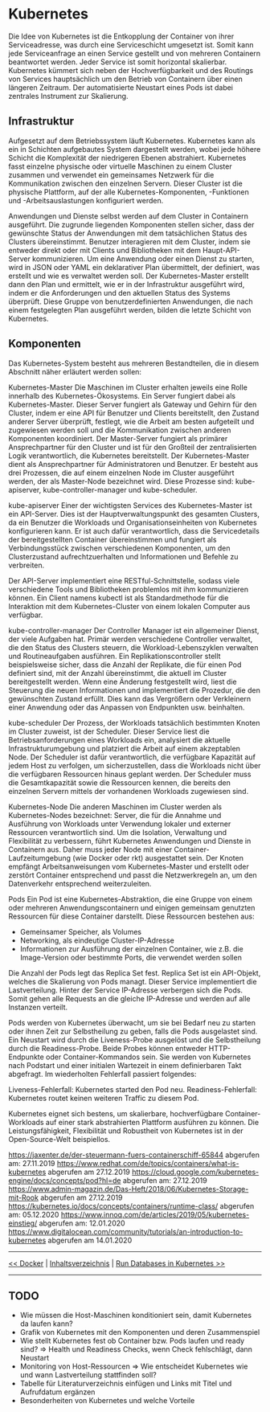 # Kubernetes

Die Idee von Kubernetes ist die Entkopplung der Container von ihrer Serviceadresse, was durch eine Serviceschicht umgesetzt ist. Somit kann jede Serviceanfrage an einen Service gestellt und von mehreren Containern beantwortet werden. Jeder Service ist somit horizontal skalierbar. Kubernetes kümmert sich neben der Hochverfügbarkeit und des Routings von Services hauptsächlich um den Betrieb von Containern über einen längeren Zeitraum. Der automatisierte Neustart eines Pods ist dabei zentrales Instrument zur Skalierung.

## Infrastruktur

Aufgesetzt auf dem Betriebssystem läuft Kubernetes.
Kubernetes kann als ein in Schichten aufgebautes System dargestellt werden, wobei jede höhere Schicht die Komplexität der niedrigeren Ebenen abstrahiert. Kubernetes fasst einzelne physische oder virtuelle Maschinen zu einem Cluster zusammen und verwendet ein gemeinsames Netzwerk für die Kommunikation zwischen den einzelnen Servern. Dieser Cluster ist die physische Plattform, auf der alle Kubernetes-Komponenten, -Funktionen und -Arbeitsauslastungen konfiguriert werden.

Anwendungen und Dienste selbst werden auf dem Cluster in Containern ausgeführt. Die zugrunde liegenden Komponenten stellen sicher, dass der gewünschte Status der Anwendungen mit dem tatsächlichen Status des Clusters übereinstimmt. Benutzer interagieren mit dem Cluster, indem sie entweder direkt oder mit Clients und Bibliotheken mit dem Haupt-API-Server kommunizieren. Um eine Anwendung oder einen Dienst zu starten, wird in JSON oder YAML ein deklarativer Plan übermittelt, der definiert, was erstellt und wie es verwaltet werden soll. Der Kubernetes-Master erstellt dann den Plan und ermittelt, wie er in der Infrastruktur ausgeführt wird, indem er die Anforderungen und den aktuellen Status des Systems überprüft. Diese Gruppe von benutzerdefinierten Anwendungen, die nach einem festgelegten Plan ausgeführt werden, bilden die letzte Schicht von Kubernetes.

## Komponenten

Das Kubernetes-System besteht aus mehreren Bestandteilen, die in diesem Abschnitt näher erläutert werden sollen:

Kubernetes-Master
Die Maschinen im Cluster erhalten jeweils eine Rolle innerhalb des Kubernetes-Ökosystems. Ein Server fungiert dabei als Kubernetes-Master. Dieser Server fungiert als Gateway und Gehirn für den Cluster, indem er eine API für Benutzer und Clients bereitstellt, den Zustand anderer Server überprüft, festlegt, wie die Arbeit am besten aufgeteilt und zugewiesen werden soll und die Kommunikation zwischen anderen Komponenten koordiniert. Der Master-Server fungiert als primärer Ansprechpartner für den Cluster und ist für den Großteil der zentralisierten Logik verantwortlich, die Kubernetes bereitstellt. Der Kubernetes-Master dient als Ansprechpartner für Administratoren und Benutzer.
Er besteht aus drei Prozessen, die auf einem einzelnen Node im Cluster ausgeführt werden, der als Master-Node bezeichnet wird. Diese Prozesse sind: kube-apiserver, kube-controller-manager und kube-scheduler.

kube-apiserver
Einer der wichtigsten Services des Kubernetes-Master ist ein API-Server. Dies ist der Hauptverwaltungspunkt des gesamten Clusters, da ein Benutzer die Workloads und Organisationseinheiten von Kubernetes konfigurieren kann. Er ist auch dafür verantwortlich, dass die Servicedetails der bereitgestellten Container übereinstimmen und fungiert als Verbindungsstück zwischen verschiedenen Komponenten, um den Clusterzustand aufrechtzuerhalten und Informationen und Befehle zu verbreiten.

Der API-Server implementiert eine RESTful-Schnittstelle, sodass viele verschiedene Tools und Bibliotheken problemlos mit ihm kommunizieren können. Ein Client namens kubectl ist als Standardmethode für die Interaktion mit dem Kubernetes-Cluster von einem lokalen Computer aus verfügbar.

kube-controller-manager
Der Controller Manager ist ein allgemeiner Dienst, der viele Aufgaben hat. Primär werden verschiedene Controller verwaltet, die den Status des Clusters steuern, die Workload-Lebenszyklen verwalten und Routineaufgaben ausführen. Ein Replikationscontroller stellt beispielsweise sicher, dass die Anzahl der Replikate, die für einen Pod definiert sind, mit der Anzahl übereinstimmt, die aktuell im Cluster bereitgestellt werden. Wenn eine Änderung festgestellt wird, liest die Steuerung die neuen Informationen und implementiert die Prozedur, die den gewünschten Zustand erfüllt. Dies kann das Vergrößern oder Verkleinern einer Anwendung oder das Anpassen von Endpunkten usw. beinhalten.

kube-scheduler
Der Prozess, der Workloads tatsächlich bestimmten Knoten im Cluster zuweist, ist der Scheduler. Dieser Service liest die Betriebsanforderungen eines Workloads ein, analysiert die aktuelle Infrastrukturumgebung und platziert die Arbeit auf einem akzeptablen Node. Der Scheduler ist dafür verantwortlich, die verfügbare Kapazität auf jedem Host zu verfolgen, um sicherzustellen, dass die Workloads nicht über die verfügbaren Ressourcen hinaus geplant werden. Der Scheduler muss die Gesamtkapazität sowie die Ressourcen kennen, die bereits den einzelnen Servern mittels der vorhandenen Workloads zugewiesen sind.

Kubernetes-Node
Die anderen Maschinen im Cluster werden als Kubernetes-Nodes bezeichnet: Server, die für die Annahme und Ausführung von Workloads unter Verwendung lokaler und externer Ressourcen verantwortlich sind. Um die Isolation, Verwaltung und Flexibilität zu verbessern, führt Kubernetes Anwendungen und Dienste in Containern aus. Daher muss jeder Node mit einer Container-Laufzeitumgebung (wie Docker oder rkt) ausgestattet sein. Der Knoten empfängt Arbeitsanweisungen vom Kubernetes-Master und erstellt oder zerstört Container entsprechend und passt die Netzwerkregeln an, um den Datenverkehr entsprechend weiterzuleiten.

Pods
Ein Pod ist eine Kubernetes-Abstraktion, die eine Gruppe von einem oder mehreren Anwendungscontainern und einigen gemeinsam genutzten Ressourcen für diese Container darstellt.
Diese Ressourcen bestehen aus:

- Gemeinsamer Speicher, als Volumes
- Networking, als eindeutige Cluster-IP-Adresse
- Informationen zur Ausführung der einzelnen Container, wie z.B. die Image-Version oder bestimmte Ports, die verwendet werden sollen

Die Anzahl der Pods legt das Replica Set fest. Replica Set ist ein API-Objekt, welches die Skalierung von Pods managt. Dieser Service implementiert die Lastverteilung. Hinter der Service IP-Adresse verbergen sich die Pods. Somit gehen alle Requests an die gleiche IP-Adresse und werden auf alle Instanzen verteilt.

Pods werden von Kubernetes überwacht, um sie bei Bedarf neu zu starten oder ihnen Zeit zur Selbstheilung zu geben, falls die Pods ausgelastet sind. Ein Neustart wird durch die Liveness-Probe ausgelöst und die Selbstheilung durch die Readiness-Probe. Beide Probes können entweder HTTP-Endpunkte oder Container-Kommandos sein. Sie werden von Kubernetes nach Podstart und einer initialen Wartezeit in einem definierbaren Takt abgefragt. Im wiederholten Fehlerfall passiert folgendes:

Liveness-Fehlerfall: Kubernetes started den Pod neu.
Readiness-Fehlerfall: Kubernetes routet keinen weiteren Traffic zu diesem Pod.

Kubernetes eignet sich bestens, um skalierbare, hochverfügbare Container-Workloads auf einer stark abstrahierten Plattform ausführen zu können. Die Leistungsfähigkeit, Flexibilität und Robustheit von Kubernetes ist in der Open-Source-Welt beispiellos. 

https://jaxenter.de/der-steuermann-fuers-containerschiff-65844 abgerufen am: 27.11.2019
https://www.redhat.com/de/topics/containers/what-is-kubernetes abgerufen am 27.12.2019
https://cloud.google.com/kubernetes-engine/docs/concepts/pod?hl=de abgerufen am: 27.12.2019
https://www.admin-magazin.de/Das-Heft/2018/06/Kubernetes-Storage-mit-Rook abgerufen am 27.12.2019
https://kubernetes.io/docs/concepts/containers/runtime-class/ abgerufen am: 05.12.2020
https://www.innoq.com/de/articles/2019/05/kubernetes-einstieg/ abgerufen am: 12.01.2020 
https://www.digitalocean.com/community/tutorials/an-introduction-to-kubernetes abgerufen am 14.01.2020

---

[<< Docker](2_docker.md) | [Inhaltsverzeichnis](0_inhalt.md) | [Run Databases in Kubernetes >>](4_dbInK8s.md)

---

## TODO

- Wie müssen die Host-Maschinen konditioniert sein, damit Kubernetes da laufen kann?
- Grafik von Kubernetes mit den Komponenten und deren Zusammenspiel
- Wie stellt Kubernetes fest ob Container bzw. Pods laufen und ready sind? => Health und Readiness Checks, wenn Check fehlschlägt, dann Neustart
- Monitoring von Host-Ressourcen => Wie entscheidet Kubernetes wie und wann Lastverteilung stattfinden soll?
- Tabelle für Literaturverzeichnis einfügen und Links mit Titel und Aufrufdatum ergänzen
- Besonderheiten von Kubernetes und welche Vorteile
